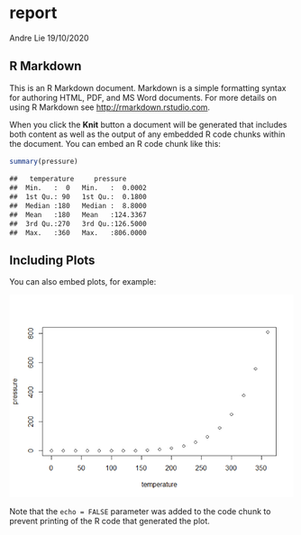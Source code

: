 report
================
Andre Lie
19/10/2020

## R Markdown

This is an R Markdown document. Markdown is a simple formatting syntax
for authoring HTML, PDF, and MS Word documents. For more details on
using R Markdown see <http://rmarkdown.rstudio.com>.

When you click the **Knit** button a document will be generated that
includes both content as well as the output of any embedded R code
chunks within the document. You can embed an R code chunk like this:

``` r
summary(pressure)
```

    ##   temperature     pressure       
    ##  Min.   :  0   Min.   :  0.0002  
    ##  1st Qu.: 90   1st Qu.:  0.1800  
    ##  Median :180   Median :  8.8000  
    ##  Mean   :180   Mean   :124.3367  
    ##  3rd Qu.:270   3rd Qu.:126.5000  
    ##  Max.   :360   Max.   :806.0000

## Including Plots

You can also embed plots, for example:

![](report_files/figure-gfm/pressure-1.png)<!-- -->

Note that the `echo = FALSE` parameter was added to the code chunk to
prevent printing of the R code that generated the plot.
